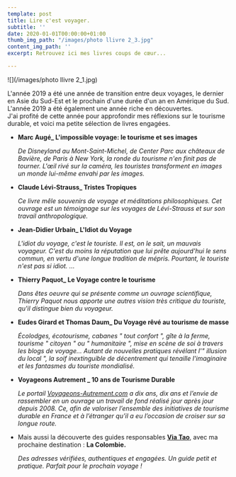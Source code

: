 ```yaml
---
template: post
title: Lire c'est voyager.
subtitle: ''
date: 2020-01-01T00:00:00+01:00
thumb_img_path: "/images/photo llivre 2_3.jpg"
content_img_path: ''
excerpt: Retrouvez ici mes livres coups de cœur...

---
```

![](/images/photo llivre 2_1.jpg)

L'année 2019 a été une année de transition entre deux voyages, le dernier en Asie du Sud-Est et le prochain d'une durée d'un an en Amérique du Sud.  
L'année 2019 a été également une année riche en découvertes.  
J'ai profité de cette année pour approfondir mes réflexions sur le tourisme durable, et voici ma petite sélection de livres engagées.

* **Marc Augé_ L'impossible voyage: le tourisme et ses images**

  _De Disneyland au Mont-Saint-Michel, de Center Parc aux châteaux de Bavière, de Paris à New York, la ronde du tourisme n'en finit pas de tourner. L'œil rivé sur la caméra, les touristes transforment en images un monde lui-même envahi par les images._
* **Claude Lévi-Strauss_ Tristes Tropiques**

  _Ce livre mêle souvenirs de voyage et méditations philosophiques. Cet ouvrage est un témoignage sur les voyages de Lévi-Strauss et sur son travail anthropologique._
* **Jean-Didier Urbain_ L'Idiot du Voyage**

  _L'idiot du voyage, c'est le touriste. Il est, on le sait, un mauvais voyageur. C'est du moins la réputation que lui prête aujourd'hui le sens commun, en vertu d'une longue tradition de mépris. Pourtant, le touriste n'est pas si idiot. ..._
* **Thierry Paquot_ Le Voyage contre le tourisme**

  _Dans êtes oeuvre qui se présente comme un ouvrage scientifique, Thierry Paquot nous apporte une autres vision très critique du touriste, qu'il distingue bien du voyageur._
* **Eudes Girard et Thomas Daum_ Du Voyage rêvé au tourisme de masse**

  _Écolodges, écotourisme, cabanes " tout confort ", gîte à la ferme, tourisme " citoyen " ou " humanitaire ", mise en scène de soi à travers les blogs de voyage... Autant de nouvelles pratiques révélant l'" illusion du local ", la soif inextinguible de décentrement qui tenaille l'imaginaire et les fantasmes du touriste mondialisé._
* **Voyageons Autrement _ 10 ans de Tourisme Durable**

  _Le portail_ [_Voyageons-Autrement.com_]( "http://www.voyageons-autrement.com/dix-ans-de-tourisme-durable") _a dix ans, dix ans et l’envie de rassembler en un ouvrage un travail de fond réalisé jour après jour depuis 2008. Ce, afin de valoriser l’ensemble des initiatives de tourisme durable en France et à l’étranger qu’il a eu l’occasion de croiser sur sa longue route._
* Mais aussi la découverte des guides responsables [**Via Tao**]( "https://www.viatao.com/"), avec ma prochaine destination : **La Colombie.**

  _Des adresses vérifiées, authentiques et engagées. Un guide petit et pratique. Parfait pour le prochain voyage !_